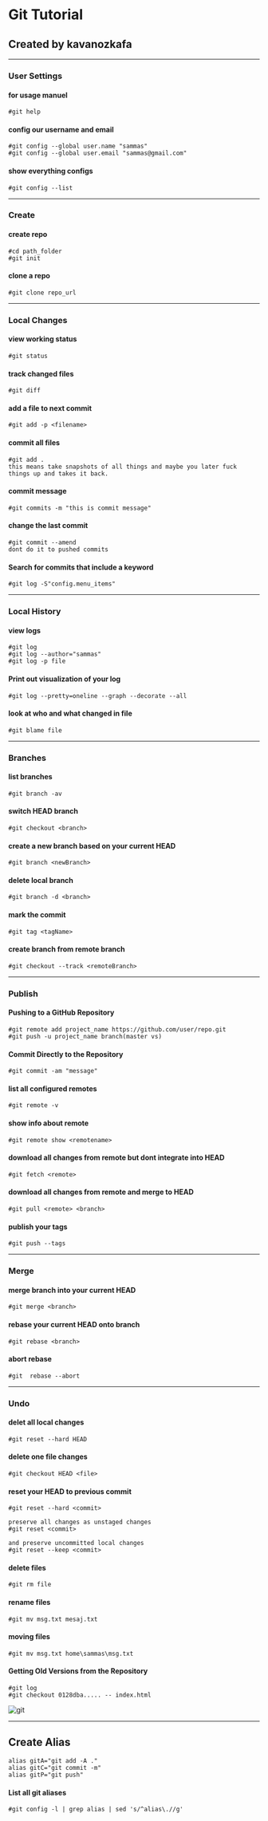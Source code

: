 # Git Tutorial
## Created by kavanozkafa


***

### **User Settings**

#### for usage manuel
	#git help

#### config our username and email
	#git config --global user.name "sammas"
	#git config --global user.email "sammas@gmail.com"


#### show everything configs

    #git config --list



***

### **Create**

#### create repo
	#cd path_folder 
	#git init 

#### clone a repo
    #git clone repo_url

***


### **Local Changes**


#### view working status
	#git status

#### track changed files
    #git diff

#### add a file to next commit
    #git add -p <filename>
 
#### commit all files
	#git add .
    this means take snapshots of all things and maybe you later fuck things up and takes it back.

#### commit message
	#git commits -m "this is commit message"
	

#### change the last commit 
    #git commit --amend
    dont do it to pushed commits

#### Search for commits that include a keyword
    #git log -S"config.menu_items"


***
### **Local History**


#### view logs 
	#git log
	#git log --author="sammas"
    #git log -p file


#### Print out visualization of your log
    #git log --pretty=oneline --graph --decorate --all

#### look at who and what changed in file
    #git blame file

***
### **Branches**


#### list branches
    #git branch -av

#### switch HEAD branch
    #git checkout <branch>

#### create a new branch based on your current HEAD
    #git branch <newBranch>

#### delete local branch
    #git branch -d <branch>

#### mark the commit
    #git tag <tagName>

#### create branch from remote branch
    #git checkout --track <remoteBranch>

***

### **Publish**

#### Pushing to a GitHub Repository
	#git remote add project_name https://github.com/user/repo.git 
	#git push -u project_name branch(master vs)


#### Commit Directly to the Repository
	#git commit -am "message"

#### list all configured remotes
    #git remote -v

#### show info about remote
    #git remote show <remotename>

#### download all changes from remote but dont integrate into HEAD
    #git fetch <remote>

#### download all changes from remote and merge to HEAD
    #git pull <remote> <branch>

#### publish your tags
    #git push --tags


***
### **Merge**


#### merge branch into your current HEAD
    #git merge <branch>
#### rebase your current HEAD onto branch
    #git rebase <branch>


#### abort rebase
    #git  rebase --abort



***
### **Undo**

#### delet all local changes
    #git reset --hard HEAD

#### delete one file changes
    #git checkout HEAD <file>


#### reset your HEAD to previous commit
    #git reset --hard <commit>

    preserve all changes as unstaged changes
    #git reset <commit>

    and preserve uncommitted local changes
    #git reset --keep <commit>



#### delete files
	#git rm file


#### rename files
	#git mv msg.txt mesaj.txt

#### moving files
	#git mv msg.txt home\sammas\msg.txt


#### Getting Old Versions from the Repository
	#git log
	#git checkout 0128dba..... -- index.html



![git](https://github.com/kavanozkafa/Git/blob/master/git%20workflow.jpg)



***
## Create Alias

    alias gitA="git add -A ."
    alias gitC="git commit -m"
    alias gitP="git push"


#### List all git aliases
    #git config -l | grep alias | sed 's/^alias\.//g'





